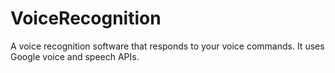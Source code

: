 VoiceRecognition
================

A voice recognition software that responds to your voice commands. It uses Google voice and speech APIs.
